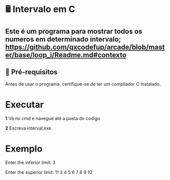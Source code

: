 # 🖩 Intervalo em C  

Este é um programa para mostrar todos os numeros em determinado intervalo;
https://github.com/qxcodefup/arcade/blob/master/base/loop_i/Readme.md#contexto
---

## 🔧 **Pré-requisitos**  

Antes de usar o programa, certifique-se de ter um compilador C instalado.
# **Executar**

**1** Vá no cmd e navegue até a pasta do codigo 

**2** Escreva interval.exe

# **Exemplo**
Enter the inferior limit:  3

Enter the superior limit:  11
3
4
5
6
7
8
9
10
